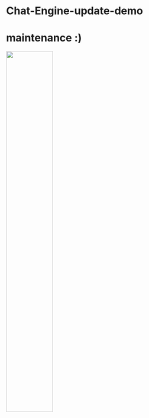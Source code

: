 # Chat-Engine-update-demo

<h1>maintenance :)</h1>
<img src= "https://cdn.discordapp.com/emojis/1216136943482704063.gif" width= "50%">
